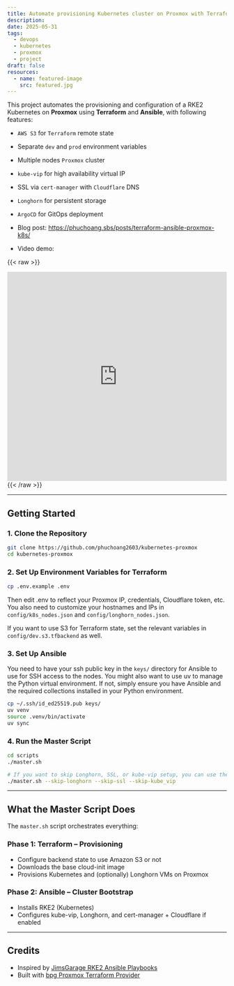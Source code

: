 ```yaml
---
title: Automate provisioning Kubernetes cluster on Proxmox with Terraform + Ansible
description:
date: 2025-05-31
tags:
  - devops
  - kubernetes
  - proxmox
  - project
draft: false
resources:
  - name: featured-image
    src: featured.jpg
---
```

This project automates the provisioning and configuration of a RKE2 Kubernetes on **Proxmox** using **Terraform** and **Ansible**, with following features:

- `AWS S3` for `Terraform` remote state
- Separate `dev` and `prod` environment variables
- Multiple nodes `Proxmox` cluster

- `kube-vip` for high availability virtual IP
- SSL via `cert-manager` with `Cloudflare` DNS
- `Longhorn` for persistent storage
- `ArgoCD` for GitOps deployment

- Blog post: <https://phuchoang.sbs/posts/terraform-ansible-proxmox-k8s/>
- Video demo:

{{< raw >}}
  <div>
<iframe width="100%" height="480" src="https://www.youtube.com/embed/Ao6IPSmUFcE?si=c1xDt3n8Lts9KPGo" title="YouTube video player" frameborder="0" allow="accelerometer; autoplay; clipboard-write; encrypted-media; gyroscope; picture-in-picture; web-share" referrerpolicy="strict-origin-when-cross-origin" allowfullscreen></iframe>
  </div>
{{< /raw >}}

---

## Getting Started

### 1. Clone the Repository

```bash
git clone https://github.com/phuchoang2603/kubernetes-proxmox
cd kubernetes-proxmox
```

### 2. Set Up Environment Variables for Terraform

```bash
cp .env.example .env
```

Then edit .env to reflect your Proxmox IP, credentials, Cloudflare token, etc. You also need to customize your hostnames and IPs in `config/k8s_nodes.json` and `config/longhorn_nodes.json`.

If you want to use S3 for Terraform state, set the relevant variables in `config/dev.s3.tfbackend` as well.

### 3. Set Up Ansible

You need to have your ssh public key in the `keys/` directory for Ansible to use for SSH access to the nodes. You might also want to use uv to manage the Python virtual environment. If not, simply ensure you have Ansible and the required collections installed in your Python environment.

```bash
cp ~/.ssh/id_ed25519.pub keys/
uv venv
source .venv/bin/activate
uv sync
```

### 4. Run the Master Script

```bash
cd scripts
./master.sh

# If you want to skip Longhorn, SSL, or kube-vip setup, you can use the flags:
./master.sh --skip-longhorn --skip-ssl --skip-kube_vip
```

---

## What the Master Script Does

The `master.sh` script orchestrates everything:

### Phase 1: Terraform – Provisioning

- Configure backend state to use Amazon S3 or not
- Downloads the base cloud-init image
- Provisions Kubernetes and (optionally) Longhorn VMs on Proxmox

### Phase 2: Ansible – Cluster Bootstrap

- Installs RKE2 (Kubernetes)
- Configures kube-vip, Longhorn, and cert-manager + Cloudflare if enabled

---

## Credits

- Inspired by [JimsGarage RKE2 Ansible Playbooks](https://github.com/JamesTurland/JimsGarage)
- Built with [bpg Proxmox Terraform Provider](https://registry.terraform.io/providers/bpg/proxmox/latest)